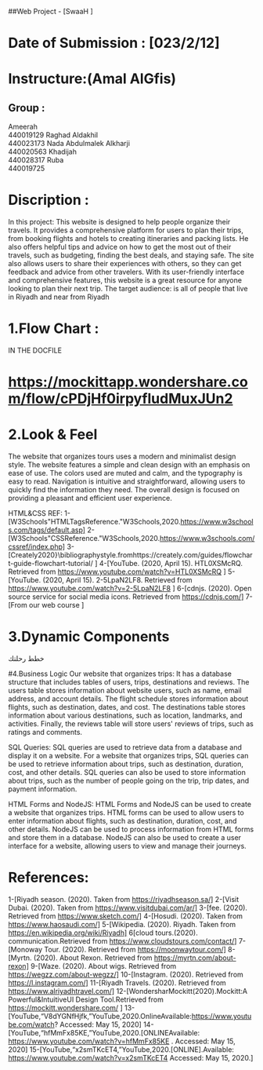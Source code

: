 ##Web Project - [SwaaH ]

# Date of Submission : [023/2/12]

# Instructure:(Amal AlGfis)

## Group :
<p>
Ameerah <br> 440019129
Raghad Aldakhil <br> 440023173
Nada Abdulmalek Alkharji <br> 440020563
Khadijah <br> 440028317
Ruba <br> 440019725
</p>

# Discription :
In this project:
This website is designed to help people organize their travels. It provides a comprehensive platform for users to plan their trips, from booking flights and hotels to creating itineraries and packing lists. He also offers helpful tips and advice on how to get the most out of their travels, such as budgeting, finding the best deals, and staying safe. The site also allows users to share their experiences with others, so they can get feedback and advice from other travelers. With its user-friendly interface and comprehensive features, this website is a great resource for anyone looking to plan their next trip.
The target audience: is all of  people that live in Riyadh and near from Riyadh 

# 1.Flow Chart :  
IN THE DOCFILE
# https://mockittapp.wondershare.com/flow/cPDjHf0irpyfludMuxJUn2

# 2.Look & Feel  
The website that organizes tours uses a modern and minimalist design style. The website features a simple and clean design with an emphasis on ease of use. The colors used are muted and calm, and the typography is easy to read. Navigation is intuitive and straightforward, allowing users to quickly find the information they need. The overall design is focused on providing a pleasant and efficient user experience.

HTML&CSS REF:
1-[W3Schools"HTMLTagsReference."W3Schools,2020.https://www.w3schools.com/tags/default.asp]
2-[W3Schools"CSSReference."W3Schools,2020.https://www.w3schools.com/cssref/index.php]
3-[Creately2020}\bibliographystyle.fromhttps://creately.com/guides/flowchart-guide-flowchart-tutorial/ ]
4-[YouTube. (2020, April 15). HTL0XSMcRQ. Retrieved from https://www.youtube.com/watch?v=HTL0XSMcRQ ]
5-[YouTube. (2020, April 15). 2-5LpaN2LF8. Retrieved from https://www.youtube.com/watch?v=2-5LpaN2LF8 ]
6-[cdnjs. (2020). Open source service for social media icons. Retrieved from https://cdnjs.com/]
7-[From our web  course ]


# 3.Dynamic Components 
خطط رحلتك



#4.Business Logic 
Our website that organizes trips: It has a database structure that includes tables of users, trips, destinations and reviews. The users table stores information about website users, such as name, email address, and account details. The flight schedule stores information about flights, such as destination, dates, and cost. The destinations table stores information about various destinations, such as location, landmarks, and activities. Finally, the reviews table will store users' reviews of trips, such as ratings and comments.

SQL Queries: SQL queries are used to retrieve data from a database and display it on a website. For a website that organizes trips, SQL queries can be used to retrieve information about trips, such as destination, duration, cost, and other details. SQL queries can also be used to store information about trips, such as the number of people going on the trip, trip dates, and payment information.

HTML Forms and NodeJS: HTML Forms and NodeJS can be used to create a website that organizes trips. HTML forms can be used to allow users to enter information about flights, such as destination, duration, cost, and other details. NodeJS can be used to process information from HTML forms and store them in a database. NodeJS can also be used to create a user interface for a website, allowing users to view and manage their journeys.

# References:
1-[Riyadh season. (2020). Taken from https://riyadhseason.sa/]
2-[Visit Dubai. (2020). Taken from https://www.visitdubai.com/ar/]
3-[fee. (2020). Retrieved from https://www.sketch.com/]
4-[Hosudi. (2020). Taken from https://www.haosaudi.com/]
5-[Wikipedia. (2020). Riyadh. Taken from https://en.wikipedia.org/wiki/Riyadh]
6[cloud tours.(2020). communication.Retrieved from https://www.cloudstours.com/contact/]
7-[Monoway Tour. (2020). Retrieved from https://moonwaytour.com/]
8-[Myrtn. (2020). About Rexon. Retrieved from https://myrtn.com/about-rexon]
9-[Waze. (2020). About wigs. Retrieved from https://wegzz.com/about-wegzz/]
10-[Instagram. (2020). Retrieved from https://l.instagram.com/]
11-[Riyadh Travels. (2020). Retrieved from https://www.alriyadhtravel.com/]
12-[WondersharMockitt(2020).Mockitt:A Powerful&IntuitiveUI Design Tool.Retrieved from https://mockitt.wondershare.com/ ]
13-[YouTube,“V8dYGNfHjfk,”YouTube,2020.OnlineAvailable:https://www.youtube.com/watch?  Accessed: May 15, 2020]
14-[YouTube,“hfMmFx85KE,”YouTube,2020.[ONLINEAvailable: https://www.youtube.com/watch?v=hfMmFx85KE . Accessed: May 15, 2020]
15-[YouTube,“x2smTKcET4,”YouTube,2020.[ONLINE].Available: https://www.youtube.com/watch?v=x2smTKcET4  Accessed: May 15, 2020.]
















